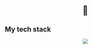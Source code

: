 

<h1 align="center">👋</h1>
  <h2>My tech stack</h2>  
<p align="center">
  <a href="https://skillicons.dev">
   <img src="https://skillicons.dev/icons?i=typescript,mongodb,express,react,nodejs,redux&coding=cute" />
  </a>
</p>

